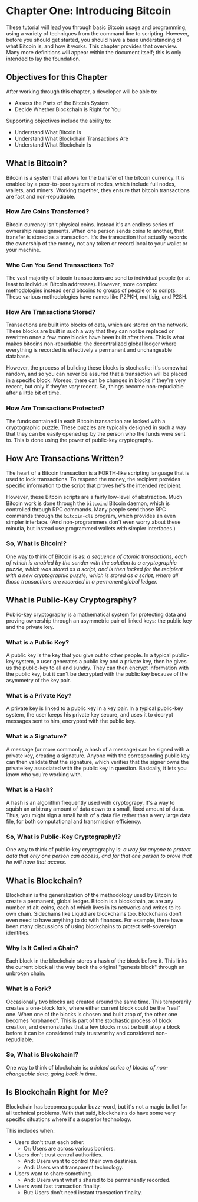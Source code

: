 # Chapter One: Introducing Bitcoin

These tutorial will lead you through basic Bitcoin usage and programming, using a variety of techniques from the command line to scripting. However, before you should get started, you should have a base understanding of what Bitcoin is, and how it works. This chapter provides that overview. Many more definitions will appear within the document itself; this is only intended to lay the foundation.

## Objectives for this Chapter

After working through this chapter, a developer will be able to:

   * Assess the Parts of the Bitcoin System
   * Decide Whether Blockchain is Right for You

Supporting objectives include the ability to:

   * Understand What Bitcoin Is
   * Understand What Blockchain Transactions Are
   * Understand What Blockchain Is
   
## What is Bitcoin?

Bitcoin is a system that allows for the transfer of the bitcoin currency. It is enabled by a peer-to-peer system of nodes, which include full nodes, wallets, and miners. Working together, they ensure that bitcoin transactions are fast and non-repudiable.

### How Are Coins Transferred?

Bitcoin currency isn't physical coins. Instead it's an endless series of ownership reassignments. When one person sends coins to another, that transfer is stored as a transaction. It's the transaction that actually records the ownership of the money, not any token or record local to your wallet or your machine.

### Who Can You Send Transactions To?

The vast majority of bitcoin transactions are send to individual people (or at least to individual Bitcoin addresses). However, more complex methodologies instead send bitcoins to groups of people or to scripts. These various methodologies have names like P2PKH, multisig, and P2SH.

### How Are Transactions Stored?

Transactions are built into blocks of data, which are stored on the network. These blocks are built in such a way that they can not be replaced or rewritten once a few more blocks have been built after them. This is what makes bitcoins non-repudiable: the decentralized global ledger where everything is recorded is effectively a permanent and unchangeable database.

However, the process of building these blocks is stochastic: it's somewhat random, and so you can never be assured that a transaction will be placed in a specific block. Moreso, there can be changes in blocks if they're very recent, but only if they're _very_ recent. So, things become non-repudiable after a little bit of time.

### How Are Transactions Protected?

The funds contained in each Bitcoin transaction are locked with a cryptographic puzzle. These puzzles are typically designed in such a way that they can be easily opened up by the person who the funds were sent to. This is done using the power of public-key cryptography. 

## How Are Transactions Written?

The heart of a Bitcoin transaction is a FORTH-like scripting language that is used to lock transactions. To respend the money, the recipient provides specific information to the script that proves he's the intended recipient.

However, these Bitcoin scripts are a fairly low-level of abstraction. Much Bitcoin work is done through the `bitcoind` Bitcoin daemon, which is controlled through RPC commands. Many people send those RPC commands through the `bitcoin-cli` program, which provides an even simpler interface. (And non-programmers don't even worry about these minutia, but instead use programmed wallets with simpler interfaces.)

### So, What is Bitcoin!?

One way to think of Bitcoin is as: _a sequence of atomic transactions, each of which is enabled by the sender with the solution to a cryptographic puzzle, which was stored as a script, and is then locked for the recipient with a new cryptographic puzzle, which is stored as a script, where all those transactions are recorded in a permanent global ledger._

## What is Public-Key Cryptography?

Public-key cryptography is a mathematical system for protecting data and proving ownership through an asymmetric pair of linked keys: the public key and the private key.

### What is a Public Key?

A public key is the key that you give out to other people. In a typical public-key system, a user generates a public key and a private key, then he gives us the public-key to all and sundry. They can then encrypt information with the public key, but it can't be decrypted with the public key because of the asymmetry of the key pair.

### What is a Private Key?

A private key is linked to a public key in a key pair. In a typical public-key system, the user keeps his private key secure, and uses it to decrypt messages sent to him, encrypted with the public key.

### What is a Signature?

A message (or more commonly, a hash of a message) can be signed with a private key, creating a signature. Anyone with the corresponding public key can then validate that the signature, which verifies that the signer owns the private key associated with the public key in question. Basically, it lets you know who you're working with.

### What is a Hash?

A hash is an algorithm frequently used with cryptograpy. It's a way to squish an arbitrary amount of data down to a small, fixed amount of data. Thus, you might sign a small hash of a data file rather than a very large data file, for both computational and transmission efficiency.

### So, What is Public-Key Cryptography!?

One way to think of public-key cryptography is: _a way for anyone to protect data that only one person can access, and for that one person to prove that he will have that access._

## What is Blockchain?

Blockchain is the generalization of the methodology used by Bitcoin to create a permanent, global ledger. Bitcoin is a blockchain, as are any number of alt-coins, each of which lives in its networks and writes to its own chain. Sidechains like Liquid are blockchains too. Blockchains don't even need to have anything to do with finances. For example, there have been many discussions of using blockchains to protect self-sovereign identities.

### Why Is It Called a Chain?

Each block in the blockchain stores a hash of the block before it. This links the current block all the way back the original "genesis block" through an unbroken chain.

### What is a Fork?

Occasionally two blocks are created around the same time. This temporarily creates a one-block fork, where either current block could be the "real" one. When one of the blocks is chosen and built atop of, the other one becomes "orphaned". This is part of the stochastic process of block creation, and demonstrates that a few blocks must be built atop a block before it can be considered truly trustworthy and considered non-repudiable.

### So, What is Blockchain!?

One way to think of blockchain is: _a linked series of blocks of non-changeable data, going back in time_.

## Is Blockchain Right for Me?

Blockchain has becomea popular buzz-word, but it's not a magic bullet for all technical problems. With that said, blockchains do have some very specific situations where it's a superior technology.

This includes when:

  * Users don't trust each other.
    * Or: Users are across various borders.
  * Users don't trust central authorities.
     * And: Users want to control their own destinies.
     * And: Users want transparent technology.
  * Users want to share something.
    * And: Users want what's shared to be permanently recorded.
  * Users want fast transaction finality.
    * But: Users don't need instant transaction finality.
    
